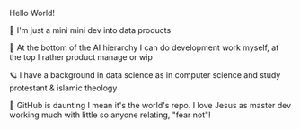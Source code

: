 Hello World!

🐣 I'm just a mini mini dev into data products

🌊 At the bottom of the AI hierarchy I can do development work myself, at the top I rather product manage or wip  

🪐 I have a background in data science as in computer science and study protestant & islamic theology

🖤 GitHub is daunting I mean it's the world's repo. I love Jesus as master dev working much with little so anyone relating, "fear not"!